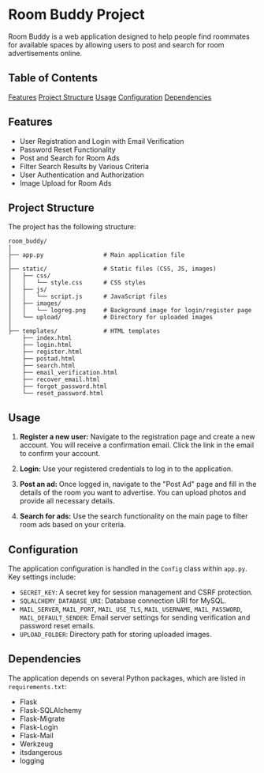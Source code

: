 # Room Buddy Project

Room Buddy is a web application designed to help people find roommates for available spaces by allowing users to post and search for room advertisements online.

## Table of Contents
[Features](#features)
[Project Structure](#project-structure)
[Usage](#usage)
[Configuration](#configuration)
[Dependencies](#dependencies)

## Features
- User Registration and Login with Email Verification
- Password Reset Functionality
- Post and Search for Room Ads
- Filter Search Results by Various Criteria
- User Authentication and Authorization
- Image Upload for Room Ads

## Project Structure
The project has the following structure:
```
room_buddy/
│
├── app.py                 # Main application file
│
├── static/                # Static files (CSS, JS, images)
│   ├── css/
│   │   └── style.css      # CSS styles
│   ├── js/
│   │   └── script.js      # JavaScript files
│   ├── images/
│   │   └── logreg.png     # Background image for login/register page
│   └── upload/            # Directory for uploaded images
│
├── templates/             # HTML templates
    ├── index.html
    ├── login.html
    ├── register.html
    ├── postad.html
    ├── search.html
    ├── email_verification.html
    ├── recover_email.html
    ├── forgot_password.html
    └── reset_password.html
```

## Usage
1. **Register a new user:**
   Navigate to the registration page and create a new account. You will receive a confirmation email. Click the link in the email to confirm your account.

2. **Login:**
   Use your registered credentials to log in to the application.

3. **Post an ad:**
   Once logged in, navigate to the "Post Ad" page and fill in the details of the room you want to advertise. You can upload photos and provide all necessary details.

4. **Search for ads:**
   Use the search functionality on the main page to filter room ads based on your criteria.

## Configuration
The application configuration is handled in the `Config` class within `app.py`. Key settings include:

- `SECRET_KEY`: A secret key for session management and CSRF protection.
- `SQLALCHEMY_DATABASE_URI`: Database connection URI for MySQL.
- `MAIL_SERVER`, `MAIL_PORT`, `MAIL_USE_TLS`, `MAIL_USERNAME`, `MAIL_PASSWORD`, `MAIL_DEFAULT_SENDER`: Email server settings for sending verification and password reset emails.
- `UPLOAD_FOLDER`: Directory path for storing uploaded images.

## Dependencies
The application depends on several Python packages, which are listed in `requirements.txt`:

- Flask
- Flask-SQLAlchemy
- Flask-Migrate
- Flask-Login
- Flask-Mail
- Werkzeug
- itsdangerous
- logging
